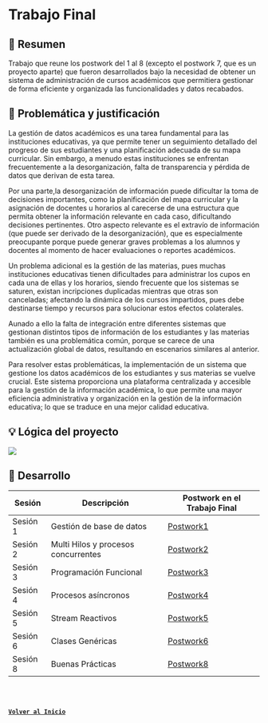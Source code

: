 # Trabajo Final

## 📝 Resumen

Trabajo que reune los postwork del 1 al 8 (excepto el postwork 7, que es un proyecto aparte) que fueron desarrollados bajo la necesidad
de obtener un sistema de administración de cursos académicos que permitiera gestionar de forma eficiente y organizada las funcionalidades 
y datos recabados. 

## 🤔 Problemática y justificación 

La gestión de datos académicos es una tarea fundamental para las instituciones educativas, ya que permite tener un seguimiento detallado 
del progreso de sus estudiantes y una planificación adecuada de su mapa curricular. Sin embargo, a menudo estas instituciones se enfrentan 
frecuentemente a la desorganización, falta de transparencia y pérdida de datos que derivan de esta tarea. 

Por una parte,la desorganización de información puede dificultar la toma de decisiones importantes, como la planificación del mapa curricular
y la asignación de docentes u horarios al carecerse de una estructura que permita obtener la información relevante en cada caso, dificultando 
decisiones pertinentes. Otro aspecto relevante es el extravío de información (que puede ser derivado de la desorganización), que es especialmente preocupante porque puede generar graves problemas a los alumnos y docentes al momento de hacer evaluaciones o reportes académicos.

Un problema adicional es la gestión de las materias, pues muchas instituciones educativas tienen dificultades para administrar los cupos en 
cada una de ellas y los horarios, siendo frecuente que los sistemas se saturen, existan incripciones duplicadas mientras que otras son 
canceladas; afectando la dinámica de los cursos impartidos, pues debe destinarse tiempo y recursos para solucionar estos efectos colaterales.

Aunado a ello la falta de integración entre diferentes sistemas que gestionan distintos tipos de información de los estudiantes y las materias
también es una problemática común, porque se carece de una actualización global de datos, resultando en escenarios similares al anterior. 

Para resolver estas problemáticas, la implementación de un sistema que gestione los datos académicos de los estudiantes y sus materias se vuelve
crucial. Este sistema proporciona una plataforma centralizada y accesible para la gestión de la información académica, lo que permite una mayor 
eficiencia administrativa y organización en la gestión de la información educativa; lo que se traduce en una mejor calidad educativa.

## 💡 Lógica del proyecto

<img align="center" src="https://user-images.githubusercontent.com/110350110/236042949-52e77749-d823-469c-876a-1d9b855cc272.png">


## 🚀 Desarrollo

| Sesión                | Descripción                                                       |Postwork en el Trabajo Final|
|-----------------------|-------------------------------------------------------------------|---------|
| Sesión 1| Gestión de base de datos |[Postwork1](./src/main/java/org/bedu/postwork/javase2project/model)|
| Sesión 2| Multi Hilos y procesos concurrentes |[Postwork2](./src/main/java/org/bedu/postwork/javase2project/multithreading)|
| Sesión 3| Programación Funcional |[Postwork3](./src/main/java/org/bedu/postwork/javase2project/tools)|
| Sesión 4| Procesos asíncronos |[Postwork4](./src/main/java/org/bedu/postwork/javase2project/async)|
| Sesión 5|Stream Reactivos |[Postwork5](./src/main/java/org/bedu/postwork/javase2project/reactive)|
| Sesión 6|Clases Genéricas |[Postwork6](./src/main/java/org/bedu/postwork/javase2project/tools)|
| Sesión 8|Buenas Prácticas |[Postwork8](./src/main/java/org/bedu/postwork/javase2project/)|

<br/>
<br/>

[**`Volver al Inicio`**](../../../)

